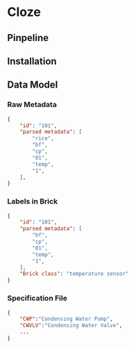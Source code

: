# Cloze

## Pinpeline

## Installation

## Data Model
### Raw Metadata
```json
{
    "id": "101",
    "parsed metadata": [
        "rice",
        "bf",
        "cp",
        "01",
        "temp",
        "1",
    ],
}
```
### Labels in Brick
```json
{
    "id": "101",
    "parsed metadata": [
        "bf",
        "cp",
        "01",
        "temp",
        "1",
    ],
    "Brick class": "temperature sensor"
}
```
### Specification File
```json
{
    "CWP":"Condensing Water Pump",
    "CWVLV":"Condensing Water Valve",
    ...
}
```
